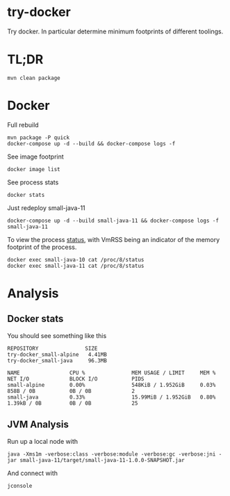 # try-docker

Try docker.  In particular determine minimum footprints of different toolings.

# TL;DR

    mvn clean package

# Docker

Full rebuild

    mvn package -P quick
    docker-compose up -d --build && docker-compose logs -f    
    
See image footprint

    docker image list

See process stats

    docker stats

Just redeploy small-java-11

    docker-compose up -d --build small-java-11 && docker-compose logs -f small-java-11

To view the process [status](http://man7.org/linux/man-pages/man5/proc.5.html), with
VmRSS being an indicator of the memory footprint of the process.

    docker exec small-java-10 cat /proc/8/status
    docker exec small-java-11 cat /proc/8/status

# Analysis

## Docker stats

You should see something like this

```
REPOSITORY               SIZE
try-docker_small-alpine   4.41MB
try-docker_small-java     96.3MB

NAME                CPU %               MEM USAGE / LIMIT     MEM %               NET I/O             BLOCK I/O           PIDS
small-alpine        0.00%               548KiB / 1.952GiB     0.03%               858B / 0B           0B / 0B             2
small-java          0.33%               15.99MiB / 1.952GiB   0.80%               1.39kB / 0B         0B / 0B             25
```

## JVM Analysis

Run up a local node with

    java -Xms1m -verbose:class -verbose:module -verbose:gc -verbose:jni -jar small-java-11/target/small-java-11-1.0.0-SNAPSHOT.jar

And connect with

    jconsole




